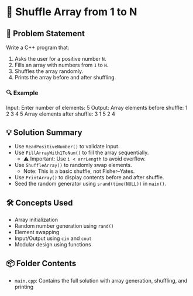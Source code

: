 # 🔀 Shuffle Array from 1 to N

## 🧩 Problem Statement
Write a C++ program that:
1. Asks the user for a positive number `N`.
2. Fills an array with numbers from `1` to `N`.
3. Shuffles the array randomly.
4. Prints the array before and after shuffling.

### 🔍 Example
Input:
Enter number of elements: 5
Output:
Array elements before shuffle: 
1 2 3 4 5 
Array elements after shuffle: 
3 1 5 2 4

## 💡 Solution Summary
- Use `ReadPositiveNumber()` to validate input.
- Use `FillArrayWith1ToNum()` to fill the array sequentially.
  - ⚠️ Important: Use `i < arrLength` to avoid overflow.
- Use `ShuffleArray()` to randomly swap elements.
  - Note: This is a basic shuffle, not Fisher–Yates.
- Use `PrintArray()` to display contents before and after shuffle.
- Seed the random generator using `srand(time(NULL))` in `main()`.

## 🛠️ Concepts Used
- Array initialization
- Random number generation using `rand()`
- Element swapping
- Input/Output using `cin` and `cout`
- Modular design using functions

## 📦 Folder Contents
- `main.cpp`: Contains the full solution with array generation, shuffling, and printing
